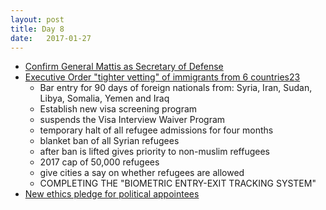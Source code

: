 ```yaml
---
layout: post
title: Day 8
date:   2017-01-27
---
```


* [Confirm General Mattis as Secretary of Defense](https://twitter.com/realDonaldTrump/status/825101272982355968)
* [Executive Order "tighter vetting" of immigrants from 6 countries](https://mobile.nytimes.com/2017/01/28/us/refugees-detained-at-us-airports-prompting-legal-challenges-to-trumps-immigration-order.html?smid=tw-share&referer=https://t.co/7yxaGX6fvL)[2](http://www.reuters.com/article/us-usa-trump-vetting-idUSKBN15B2E7?il=0)[3](http://www.reuters.com/article/us-usa-trump-refugees-factbox-idUSKBN15C052?il=0)
  * Bar entry for 90 days of foreign nationals from: Syria, Iran, Sudan, Libya, Somalia, Yemen and Iraq
  * Establish new visa screening program
  * suspends the Visa Interview Waiver Program 
  * temporary halt of all refugee admissions for four months
  * blanket ban of all Syrian refugees
  * after ban is lifted gives priority to non-muslim reffugees 
  * 2017 cap of 50,000 refugees
  * give cities a say on whether refugees are allowed
  * COMPLETING THE "BIOMETRIC ENTRY-EXIT TRACKING SYSTEM"
* [New ethics pledge for political appointees](https://www.whitehouse.gov/the-press-office/2017/01/28/executive-order-ethics-commitments-executive-branch-appointees)

